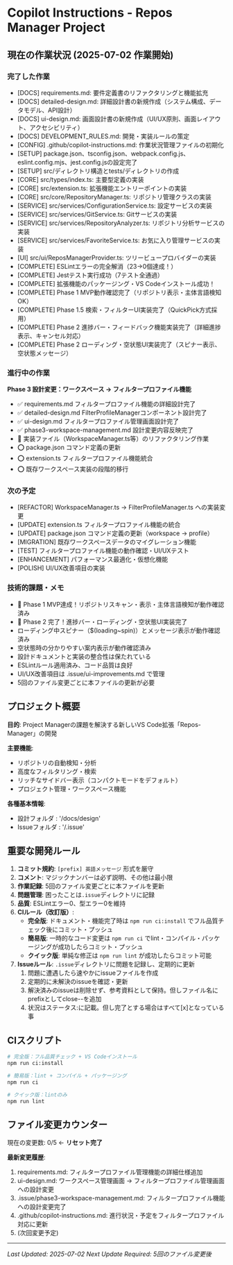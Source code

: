 # Copilot Instructions - Repos Manager Project

## 現在の作業状況 (2025-07-02 作業開始)

### 完了した作業

- [DOCS] requirements.md: 要件定義書のリファクタリングと機能拡充
- [DOCS] detailed-design.md: 詳細設計書の新規作成（システム構成、データモデル、API設計）
- [DOCS] ui-design.md: 画面設計書の新規作成（UI/UX原則、画面レイアウト、アクセシビリティ）
- [DOCS] DEVELOPMENT_RULES.md: 開発・実装ルールの策定
- [CONFIG] .github/copilot-instructions.md: 作業状況管理ファイルの初期化
- [SETUP] package.json、tsconfig.json、webpack.config.js、eslint.config.mjs、jest.config.jsの設定完了
- [SETUP] src/ディレクトリ構造とtests/ディレクトリの作成
- [CORE] src/types/index.ts: 主要型定義の実装
- [CORE] src/extension.ts: 拡張機能エントリーポイントの実装
- [CORE] src/core/RepositoryManager.ts: リポジトリ管理クラスの実装
- [SERVICE] src/services/ConfigurationService.ts: 設定サービスの実装
- [SERVICE] src/services/GitService.ts: Gitサービスの実装
- [SERVICE] src/services/RepositoryAnalyzer.ts: リポジトリ分析サービスの実装
- [SERVICE] src/services/FavoriteService.ts: お気に入り管理サービスの実装
- [UI] src/ui/ReposManagerProvider.ts: ツリービュープロバイダーの実装
- [COMPLETE] ESLintエラーの完全解消（23→0個達成！）
- [COMPLETE] Jestテスト実行成功（7テスト全通過）
- [COMPLETE] 拡張機能のパッケージング・VS Codeインストール成功！
- [COMPLETE] Phase 1 MVP動作確認完了（リポジトリ表示・主体言語検知OK）
- [COMPLETE] Phase 1.5 検索・フィルターUI実装完了（QuickPick方式採用）
- [COMPLETE] Phase 2 進捗バー・フィードバック機能実装完了（詳細進捗表示、キャンセル対応）
- [COMPLETE] Phase 2 ローディング・空状態UI実装完了（スピナー表示、空状態メッセージ）

### 進行中の作業

**Phase 3 設計変更：ワークスペース → フィルタープロファイル機能**

- ✅ requirements.md フィルタープロファイル機能の詳細設計完了
- ✅ detailed-design.md FilterProfileManagerコンポーネント設計完了
- ✅ ui-design.md フィルタープロファイル管理画面設計完了
- ✅ phase3-workspace-management.md 設計変更内容反映完了
- 🚧 実装ファイル（WorkspaceManager.ts等）のリファクタリング作業
- ⭕ package.json コマンド定義の更新
- ⭕ extension.ts フィルタープロファイル機能統合
- ⭕ 既存ワークスペース実装の段階的移行

### 次の予定

- [REFACTOR] WorkspaceManager.ts → FilterProfileManager.ts への実装変更
- [UPDATE] extension.ts フィルタープロファイル機能の統合
- [UPDATE] package.json コマンド定義の更新（workspace → profile）
- [MIGRATION] 既存ワークスペースデータのマイグレーション機能
- [TEST] フィルタープロファイル機能の動作確認・UI/UXテスト
- [ENHANCEMENT] パフォーマンス最適化・仮想化機能
- [POLISH] UI/UX改善項目の実装

### 技術的課題・メモ

- 🎉 Phase 1 MVP達成！リポジトリスキャン・表示・主体言語検知が動作確認済み
- 🎉 Phase 2 完了！進捗バー・ローディング・空状態UI実装完了
- ローディング中スピナー（$(loading~spin)）とメッセージ表示が動作確認済み
- 空状態時の分かりやすい案内表示が動作確認済み
- 設計ドキュメントと実装の整合性は保たれている
- ESLintルール適用済み、コード品質は良好
- UI/UX改善項目は .issue/ui-improvements.md で管理
- 5回のファイル変更ごとに本ファイルの更新が必要

## プロジェクト概要

**目的**: Project Managerの課題を解決する新しいVS Code拡張「Repos-Manager」の開発

**主要機能**:
- リポジトリの自動検知・分析
- 高度なフィルタリング・検索
- リッチなサイドバー表示（コンパクトモードをデフォルト）
- プロジェクト管理・ワークスペース機能

**各種基本情報**:
- 設計フォルダ : '/docs/design'
- Issueフォルダ : '/.issue'

## 重要な開発ルール

1. **コミット規約**: `[prefix] 英語メッセージ` 形式を厳守
2. **コメント**: マジックナンバーは必ず説明、その他は最小限
3. **作業記録**: 5回のファイル変更ごとに本ファイルを更新
4. **問題管理**: 困ったことは`.issue`ディレクトリに記録
5. **品質**: ESLintエラー0、型エラー0を維持
6. **CIルール（改訂版）**: 
   - **完全版**: ドキュメント・機能完了時は `npm run ci:install` でフル品質チェック後にコミット・プッシュ
   - **簡易版**: 一時的なコード変更は `npm run ci` でlint・コンパイル・パッケージングが成功したらコミット・プッシュ
   - **クイック版**: 単純な修正は `npm run lint` が成功したらコミット可能
7. **Issueルール**: `.issue`ディレクトリに問題を記録し、定期的に更新
    1. 問題に遭遇したら速やかにissueファイルを作成
    2. 定期的に未解決のissueを確認・更新
    3. 解決済みのissueは削除せず、参考資料として保持。但しファイル名にprefixとしてclose--を追加
    4. 状況はステータス:に記載。但し完了とする場合はすべて[x]となっている事

## CIスクリプト

```bash
# 完全版：フル品質チェック + VS Codeインストール
npm run ci:install

# 簡易版：lint + コンパイル + パッケージング
npm run ci

# クイック版：lintのみ
npm run lint
```

## ファイル変更カウンター

現在の変更数: 0/5 ← **リセット完了**

**最新変更履歴**:
1. requirements.md: フィルタープロファイル管理機能の詳細仕様追加
2. ui-design.md: ワークスペース管理画面 → フィルタープロファイル管理画面への設計変更
3. .issue/phase3-workspace-management.md: フィルタープロファイル機能への設計変更完了
4. .github/copilot-instructions.md: 進行状況・予定をフィルタープロファイル対応に更新
5. (次回変更予定)

---
*Last Updated: 2025-07-02*
*Next Update Required: 5回のファイル変更後*
